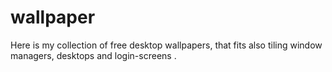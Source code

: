 # wallpaper
Here is my collection of free desktop wallpapers, that fits also tiling window managers, desktops and login-screens .
